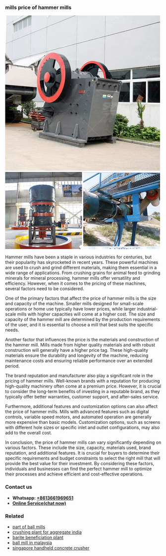 <h3>mills price of hammer mills</h3><img src='1703042222.jpg' alt=''><p>Hammer mills have been a staple in various industries for centuries, but their popularity has skyrocketed in recent years. These powerful machines are used to crush and grind different materials, making them essential in a wide range of applications. From crushing grains for animal feed to grinding minerals for mineral processing, hammer mills offer versatility and efficiency. However, when it comes to the pricing of these machines, several factors need to be considered.</p><p>One of the primary factors that affect the price of hammer mills is the size and capacity of the machine. Smaller mills designed for small-scale operations or home use typically have lower prices, while larger industrial-scale mills with higher capacities will come at a higher cost. The size and capacity of the hammer mill are determined by the production requirements of the user, and it is essential to choose a mill that best suits the specific needs.</p><p>Another factor that influences the price is the materials and construction of the hammer mill. Mills made from higher quality materials and with robust construction will generally have a higher price tag. These high-quality materials ensure the durability and longevity of the machine, reducing maintenance costs and ensuring reliable performance over an extended period.</p><p>The brand reputation and manufacturer also play a significant role in the pricing of hammer mills. Well-known brands with a reputation for producing high-quality machinery often come at a premium price. However, it is crucial to consider the long-term benefits of investing in a reputable brand, as they typically offer better warranties, customer support, and after-sales service.</p><p>Furthermore, additional features and customization options can also affect the price of hammer mills. Mills with advanced features such as digital controls, variable speed motors, and automated operation are generally more expensive than basic models. Customization options, such as screens with different hole sizes or specific inlet and outlet configurations, may also add to the overall cost.</p><p>In conclusion, the price of hammer mills can vary significantly depending on various factors. These include the size, capacity, materials used, brand reputation, and additional features. It is crucial for buyers to determine their specific requirements and budget constraints to select the right mill that will provide the best value for their investment. By considering these factors, individuals and businesses can find the perfect hammer mill to optimize their processes and achieve efficient and cost-effective operations.</p><h3>Contact us</h3><ul><li><strong>Whatsapp:&nbsp;<a href="https://wa.me/8613661969651">+8613661969651</a></strong></li><li><a href="https://swt.shibang-china.com/?git&amp;zhl&amp;mills price of hammer mills"><strong>Online Service(chat now)</strong></a></li></ul><h3>Related</h3><ul><li><a href='part of ball mills.md'>part of ball mills</a></li><li><a href='crushing plant for aggregate india.md'>crushing plant for aggregate india</a></li><li><a href='barite beneficiation plant.md'>barite beneficiation plant</a></li><li><a href='ball mill in malaysia.md'>ball mill in malaysia</a></li><li><a href='singapore handheld concrete crusher.md'>singapore handheld concrete crusher</a></li></ul>